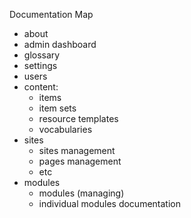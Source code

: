 Documentation Map

- about
- admin dashboard
- glossary
- settings
- users
- content:
  - items
  - item sets
  - resource templates
  - vocabularies
- sites 
  - sites management 
  - pages management
  - etc
- modules
  - modules (managing)
  - individual modules documentation